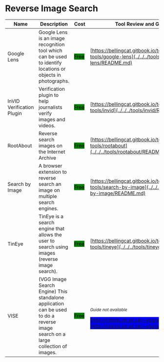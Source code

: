 # Reverse Image Search

| Name | Description | Cost | Tool Review and Guide |
| --- | --- | --- | --- |
| Google Lens | Google Lens is an image recognition tool which can be used to identify locations or objects in photographs. | <mark style="background-color:green;">Free</mark> | [https://bellingcat.gitbook.io/toolkit/more/all-tools/google-lens](../../../tools/google-lens/README.md) |
| InVID Verification Plugin | Verification plugin to help journalists verify images and videos. | <mark style="background-color:green;">Free</mark> | [https://bellingcat.gitbook.io/toolkit/more/all-tools/invid](../../../tools/invid/README.md) |
| RootAbout | Reverse search images on the Internet Archive | <mark style="background-color:green;">Free</mark> | [https://bellingcat.gitbook.io/toolkit/more/all-tools/rootabout](../../../tools/rootabout/README.md) |
| Search by Image | A browser extension to reverse search an image on multiple search engines. | <mark style="background-color:green;">Free</mark> | [https://bellingcat.gitbook.io/toolkit/more/all-tools/search-by-image](../../../tools/search-by-image/README.md) |
| TinEye | TinEye is a search engine that allows the user to search using images (reverse image search). | <mark style="background-color:green;">Free</mark> | [https://bellingcat.gitbook.io/toolkit/more/all-tools/tineye](../../../tools/tineye/README.md) |
| VISE | (VGG Image Search Engine) This standalone application can be used to do a reverse image search on a large collection of images. | <mark style="background-color:green;">Free</mark> | <p><sub><em>Guide not available</em></sub></p><mark style="background-color:blue;"> [http://robots.ox.ac.uk/~vgg/software/vise](http://robots.ox.ac.uk/~vgg/software/vise) </mark> |